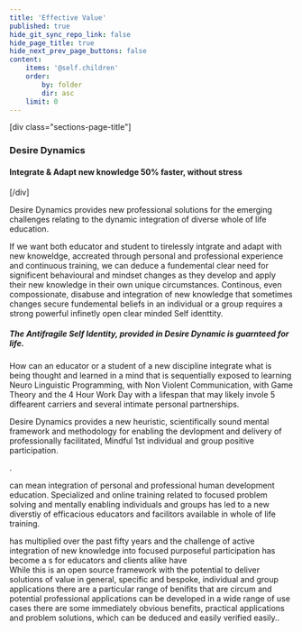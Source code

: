 ```yaml
---
title: 'Effective Value'
published: true
hide_git_sync_repo_link: false
hide_page_title: true
hide_next_prev_page_buttons: false
content:
    items: '@self.children'
    order:
        by: folder
        dir: asc
    limit: 0
---
```


[div class="sections-page-title"]
### Desire Dynamics
#### Integrate & Adapt new knowledge 50% faster, without stress
[/div]

Desire Dynamics provides new professional solutions for the emerging challenges relating to the dynamic integration of diverse whole of life education.

If we want both educator and student to tirelessly intgrate and adapt with new knoweldge, accreated through personal and professional experience and continuous training, we can deduce a fundemental clear need for significent behavioural and mindset changes as they develop and apply their new knowledge in their own unique circumstances. Continous, even compossionate, disabuse and integration of new knowledge that sometimes changes secure fundemental beliefs in an individual or a group requires a strong powerful infinetly open clear minded Self identtity.
##### The Antifragile Self Identity, provided in Desire Dynamic is guarnteed for life.

How can an educator or a student of a new discipline integrate what is being thought and learned in a mind that is sequentially exposed to learning Neuro Linguistic Programming, with Non Violent Communication, with Game Theory and the 4 Hour Work Day with a lifespan that may likely invole 5 diffearent carriers and several intimate personal partnerships.

Desire Dynamics provides a new heuristic, scientifically sound mental framework and methodology for enabling the devlopment and delivery of professionally facilitated, Mindful 1st individual and group positive participation.

.

can mean integration of personal and professional human development education. Specialized and online training related to focused problem solving and mentally enabling individuals and groups has led to a new diverstiy of efficacious educators and facilitors available in whole of life training. 

has multiplied over the past fifty years and the challenge of active integration of new knowledge into focused purposeful participation has become a s for educators and clients alike have   
While this is an open source framework with the potential to deliver solutions of value in general, specific and bespoke, individual and group applications there are a particular range of benifits that are  circum
and potential professional applications can be developed in a wide range of use cases there are some immediately obvious benefits, practical applications and problem solutions, which can be deduced and easily verified easily..
